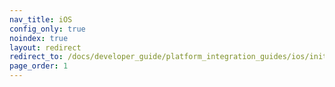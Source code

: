 ```yaml
---
nav_title: iOS
config_only: true
noindex: true
layout: redirect
redirect_to: /docs/developer_guide/platform_integration_guides/ios/initial_sdk_setup/overview/
page_order: 1
---
```

